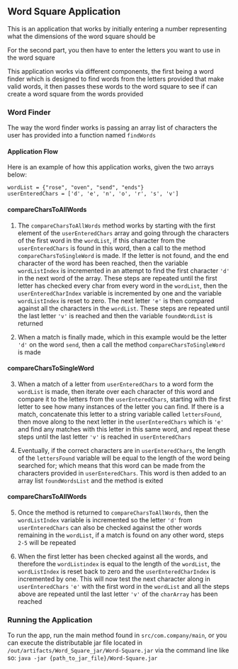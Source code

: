 ## Word Square Application

This is an application that works by initially entering a number representing what the dimensions
of the word square should be 

For the second part, you then have to enter the letters you want to use in the word square

This application works via different components, the first being a word finder which is designed to find words from the letters provided
that make valid words, it then passes these  words to the word square to see if can create a word square from the words provided

### Word Finder

The way the word finder works is passing an array list of characters the user has provided into a function named `findWords`

#### Application Flow
Here is an example of how this application works, given the two arrays below:

```
wordList = {"rose", "oven", "send", "ends"}
userEnteredChars = ['d', 'e', 'n', 'o', 'r', 's', 'v']
```

#### compareCharsToAllWords

1. The `compareCharsToAllWords` method works by starting with the first element of the `userEnteredChars` array and going through the characters of the first word in the `wordList`, if this character from the 
`userEnteredChars` is found in this word, then a call to the method `compareCharsToSingleWord` is made. If the letter is not found, and the end character of the word has been reached, then the variable `wordListIndex`
is incremented in an attempt to find the first character `'d'` in the next word of the array. These steps are repeated until the first letter has checked every char from 
every word in the `wordList`, then the `userEnteredCharIndex` variable is incremented by one and the variable `wordListIndex` is reset to zero. The next letter `'e'` is then compared against all the characters in the `wordList`.
These steps are repeated until the last letter `'v'` is reached and then the variable `foundWordList` is returned
   

2. When a match is finally made, which in this example would be the letter `'d'` on the word `send`, then a call the method `compareCharsToSingleWord` is made

#### compareCharsToSingleWord

3. When a match of a letter from `userEnteredChars` to a word form the `wordList` is made, then iterate over each character of this word and compare it to the letters from the `userEnteredChars`, starting with the first letter to see how many instances of the letter you can find. 
If there is a match, concatenate this letter to a string variable called `lettersFound`, then move along to the next letter in the `userEnteredChars` which is `'e'` and find any matches with this letter in this same word, and repeat these steps until the last letter `'v'` is reached in `userEnteredChars`


4. Eventually, if the correct characters are in `userEnteredChars`, the length of the `lettersFound` variable will be equal to the length of the word being searched for; which means that this word can be made from the characters provided in `userEnteredChars`.
This word is then added to an array list `foundWordsList` and the method is exited


#### compareCharsToAllWords
5. Once the method is returned to `compareCharsToAllWords`, then the `wordListIndex` variable is incremented so the letter `'d'` from `userEnteredChars` can also be checked against the other words remaining in the `wordList`, if a match is found on any other word, steps `2-5` will be repeated 


6. When the first letter has been checked against all the words, and therefore the `wordListindex` is equal to the length of the `wordList`, the `wordListIndex` is reset back to zero and the `userEnteredCharIndex` is incremented by one. This will now
test the next character along in `userEnteredChars` `'e'` with the first word in the `wordList` and all the steps above are repeated until the last letter `'v'` of the `charArray` has been reached
   
### Running the Application

To run the app, run the main method found in `src/com.company/main`, or you can execute the distributable jar file located in `/out/artifacts/Word_Square_jar/Word-Square.jar` via the command line
like so: `java -jar {path_to_jar_file}/Word-Square.jar`
